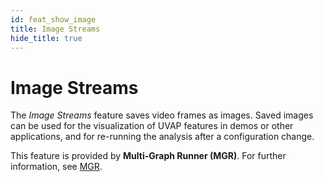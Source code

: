 ```yaml
---
id: feat_show_image
title: Image Streams
hide_title: true
---
```


# Image Streams

The _Image Streams_ feature saves video frames as images. Saved images can be
used for the visualization of UVAP features in demos or other applications,
and for re-running the analysis after a configuration change.

This feature is provided by **Multi-Graph Runner (MGR)**.
For further information, see [MGR].

[MGR]: ../../dev/ms_mgr.md
